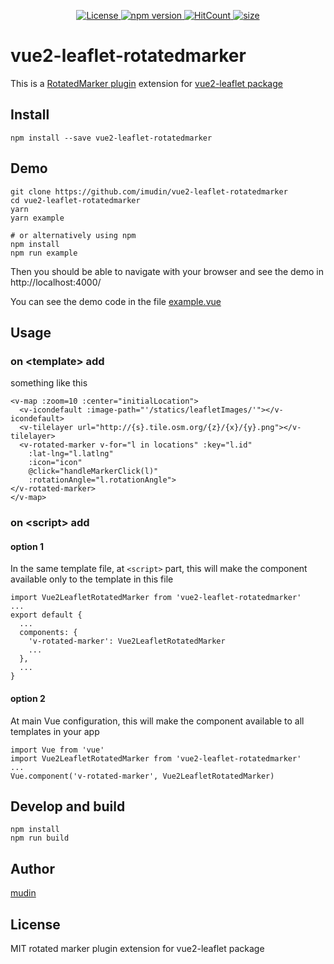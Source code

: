 <p align="center">
  <a href="https://github.com/mudin/vue2-leaflet-rotatedmarker/blob/master/LICENSE">
    <img src="https://img.shields.io/github/license/mudin/vue2-leaflet-rotatedmarker.svg" alt="License">
  </a>
  <a href="https://badge.fury.io/js/vue2-leaflet-rotatedmarker">
    <img src="https://badge.fury.io/js/vue2-leaflet-rotatedmarker.svg" alt="npm version">
  </a>
  <a href="http://hits.dwyl.io/mudin/vue2-leaflet-rotatedmarker">
    <img src="http://hits.dwyl.io/mudin/vue2-leaflet-rotatedmarker.svg" alt="HitCount">
  </a>
  <a href="https://unpkg.com/vue2-leaflet-rotatedmarker@latest/dist/Vue2LeafletRotatedMarker.js">
    <img src="https://img.badgesize.io/mudin/vue2-leaflet-rotatedmarker/master/dist/Vue2LeafletRotatedMarker.js?compression=gzip" alt="size">
  </a>
</p>


# vue2-leaflet-rotatedmarker

This is a [RotatedMarker plugin](https://github.com/bbecquet/Leaflet.RotatedMarker) extension for [vue2-leaflet package](https://github.com/KoRiGaN/Vue2Leaflet)

## Install

    npm install --save vue2-leaflet-rotatedmarker

## Demo

    git clone https://github.com/imudin/vue2-leaflet-rotatedmarker
    cd vue2-leaflet-rotatedmarker
    yarn
    yarn example

    # or alternatively using npm
    npm install
    npm run example

Then you should be able to navigate with your browser and see the demo in http://localhost:4000/

You can see the demo code in the file [example.vue](example.vue)

## Usage

### on &lt;template&gt; add

something like this

    <v-map :zoom=10 :center="initialLocation">
      <v-icondefault :image-path="'/statics/leafletImages/'"></v-icondefault>
      <v-tilelayer url="http://{s}.tile.osm.org/{z}/{x}/{y}.png"></v-tilelayer>
      <v-rotated-marker v-for="l in locations" :key="l.id" 
        :lat-lng="l.latlng" 
        :icon="icon" 
        @click="handleMarkerClick(l)"
        :rotationAngle="l.rotationAngle">
    </v-rotated-marker>
    </v-map>

### on &lt;script&gt; add

#### option 1

In the same template file, at `<script>` part, this will make the component available only to the template in this file

    import Vue2LeafletRotatedMarker from 'vue2-leaflet-rotatedmarker'
    ...
    export default {
      ...
      components: {
        'v-rotated-marker': Vue2LeafletRotatedMarker
        ...
      },
      ...
    }

#### option 2

At main Vue configuration, this will make the component available to all templates in your app

    import Vue from 'vue'
    import Vue2LeafletRotatedMarker from 'vue2-leaflet-rotatedmarker'
    ...
    Vue.component('v-rotated-marker', Vue2LeafletRotatedMarker)

## Develop and build

    npm install
    npm run build

## Author

[mudin](https://github.com/mudin/)


## License

MIT
rotated marker plugin extension for vue2-leaflet package
